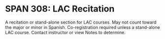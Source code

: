 # SPAN 308: LAC Recitation

A recitation or stand-alone section for LAC courses. May not count toward the major or minor in Spanish. Co-registration required unless a stand-alone LAC course. Contact instructor or view Notes to determine.